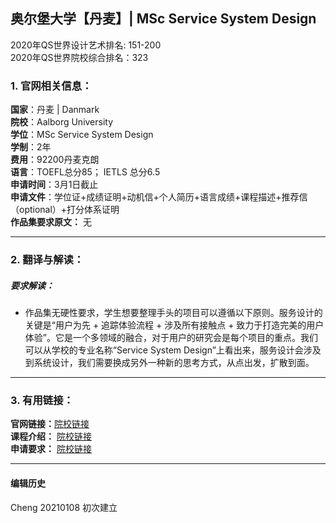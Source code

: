## 奥尔堡大学【丹麦】| MSc Service System Design
2020年QS世界设计艺术排名: 151-200  
2020年QS世界院校综合排名：323

### 1. 官网相关信息：

**国家**：丹麦 | Danmark   
**院校**：Aalborg University  
**学位**：MSc Service System Design  
**学制**：2年             
**费用**：92200丹麦克朗  
**语言**：TOEFL总分85；
         IETLS 总分6.5  
**申请时间**：3月1日截止      
**申请文件**：学位证+成绩证明+动机信+个人简历+语言成绩+课程描述+推荐信（optional）+打分体系证明  
**作品集要求原文：**  无

---


### 2. 翻译与解读：

##### 要求解读：
- 作品集无硬性要求，学生想要整理手头的项目可以遵循以下原则。服务设计的关键是“用户为先 + 追踪体验流程 + 涉及所有接触点 + 致力于打造完美的用户体验”。它是一个多领域的融合，对于用户的研究会是每个项目的重点。我们可以从学校的专业名称“Service System Design”上看出来，服务设计会涉及到系统设计，我们需要换成另外一种新的思考方式，从点出发，扩散到面。  


---

### 3. 有用链接：

**官网链接：**[院校链接](https://www.en.aau.dk/education/master/service-systems-design)  
**课程介绍：** [院校链接](https://www.en.aau.dk/education/master/service-systems-design/academic-content/)  
**申请要求：** [院校链接](https://www.en.aau.dk/education/apply/master/how-to-apply/#296122)


---


#### 编辑历史


Cheng 20210108 初次建立  

